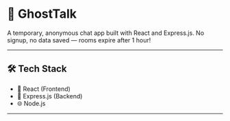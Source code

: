 # 💬 GhostTalk

A temporary, anonymous chat app built with React and Express.js. No signup, no data saved — rooms expire after 1 hour!

---

## 🛠️ Tech Stack

- 🔹 React (Frontend)
- 🔸 Express.js (Backend)
- 🌐 Node.js
  

---


